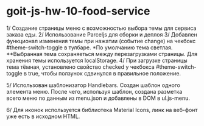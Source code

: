 # goit-js-hw-10-food-service

1/ Создание страницы меню с возможностью выбора темы для сервиса заказа еды.
2/ Использование Parceljs для сборки и деплоя
3/ Добавлен функционал изменения темы при нажатии (событие change) на чекбокс #theme-switch-toggle в тулбаре.
\*По умолчанию тема светлая.
\*\*Выбранная тема сохраняеться между перезагрузками страницы. Для хранения темы используется localStorage.
4/ При загрузке страницы тема тёмная, установлено свойство checked у чекбокса #theme-switch-toggle в true, чтобы ползунок сдвинулся в правильное положение.

5/ Использован шаблонизатор Handlebars. Создан шаблон одного элемента меню. После чего, используя шаблон, создана разметка всего меню по данным из menu.json и добавлены в DOM в ul.js-menu.

6/ Для иконок используется библиотека Material Icons, линк на веб-фонт уже есть в исходном HTML.
